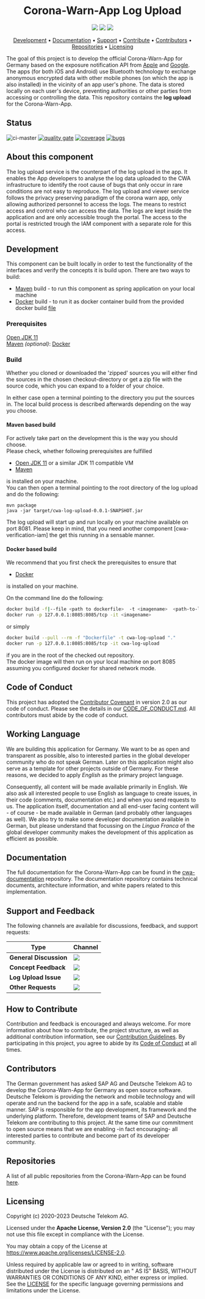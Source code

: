 <h1 align="center">
    Corona-Warn-App Log Upload
</h1>

<p align="center">
    <a href="https://github.com/corona-warn-app/cwa-log-upload/commits/" title="Last Commit"><img src="https://img.shields.io/github/last-commit/corona-warn-app/cwa-log-upload?style=flat"></a>
    <a href="https://github.com/corona-warn-app/cwa-log-upload/issues" title="Open Issues"><img src="https://img.shields.io/github/issues/corona-warn-app/cwa-log-upload?style=flat"></a>
    <a href="https://github.com/corona-warn-app/cwa-log-upload/blob/master/LICENSE" title="License"><img src="https://img.shields.io/badge/License-Apache%202.0-green.svg?style=flat"></a>
</p>

<p align="center">
  <a href="#development">Development</a> •
  <a href="#documentation">Documentation</a> •
  <a href="#support-and-feedback">Support</a> •
  <a href="#how-to-contribute">Contribute</a> •
  <a href="#contributors">Contributors</a> •
  <a href="#repositories">Repositories</a> •
  <a href="#licensing">Licensing</a>
</p>

The goal of this project is to develop the official Corona-Warn-App for Germany based on the exposure notification API
from [Apple](https://www.apple.com/covid19/contacttracing/)
and [Google](https://www.google.com/covid19/exposurenotifications/). The apps (for both iOS and Android) use Bluetooth
technology to exchange anonymous encrypted data with other mobile phones (on which the app is also installed) in the
vicinity of an app user's phone. The data is stored locally on each user's device, preventing authorities or other
parties from accessing or controlling the data. This repository contains the **log upload** for the Corona-Warn-App.

## Status
![ci-master](https://github.com/corona-warn-app/cwa-log-upload/actions/workflows/ci-master.yml/badge.svg)
[![quality gate](https://sonarcloud.io/api/project_badges/measure?project=corona-warn-app_cwa-log-upload&metric=alert_status)](https://sonarcloud.io/dashboard?id=corona-warn-app_cwa-log-upload)
[![coverage](https://sonarcloud.io/api/project_badges/measure?project=corona-warn-app_cwa-log-upload&metric=coverage)](https://sonarcloud.io/dashboard?id=corona-warn-app_cwa-log-upload)
[![bugs](https://sonarcloud.io/api/project_badges/measure?project=corona-warn-app_cwa-log-upload&metric=bugs)](https://sonarcloud.io/dashboard?id=corona-warn-app_cwa-log-upload)

## About this component

The log upload service is the counterpart of the log upload in the app. 
It enables the App developers to analyse the log data uploaded to the CWA infrastructure to identify the root cause of bugs that only occur in rare conditions are not easy to reproduce. 
The log upload and viewer service follows the privacy preserving paradigm of the corona warn app, only allowing authorized personnel to access the logs.
The means to restrict access and control who can access the data. The logs are kept inside the application and are only accessible trough the portal. 
The access to the portal is restricted trough the IAM component with a separate role for this access. 

## Development

This component can be built locally in order to test the functionality of the interfaces and verify the concepts it is
build upon. There are two ways to build:

- [Maven](https:///maven.apache.org) build - to run this component as spring application on your local machine
- [Docker](https://www.docker.com) build - to run it as docker container build from the provided docker
  build [file](https://github.com/corona-warn-app/cwa-log-upload/blob/master/Dockerfile)

### Prerequisites

[Open JDK 11](https://openjdk.java.net)  
[Maven](https://maven.apache.org)
*(optional)*: [Docker](https://www.docker.com)

### Build

Whether you cloned or downloaded the 'zipped' sources you will either find the sources in the chosen checkout-directory
or get a zip file with the source code, which you can expand to a folder of your choice.

In either case open a terminal pointing to the directory you put the sources in. The local build process is described
afterwards depending on the way you choose.

#### Maven based build

For actively take part on the development this is the way you should choose.   
Please check, whether following prerequisites are fulfilled

- [Open JDK 11](https://openjdk.java.net) or a similar JDK 11 compatible VM
- [Maven](https://maven.apache.org)

is installed on your machine.  
You can then open a terminal pointing to the root directory of the log upload and do the following:

    mvn package
    java -jar target/cwa-log-upload-0.0.1-SNAPSHOT.jar  

The log upload will start up and run locally on your machine available on port 8081. Please keep in mind, that you need
another component [cwa-verification-iam] the get this running in a sensable manner.

#### Docker based build

We recommend that you first check the prerequisites to ensure that

- [Docker](https://www.docker.com)

is installed on your machine.

On the command line do the following:

```bash
docker build -f|--file <path to dockerfile>  -t <imagename>  <path-to-log-upload-root>
docker run -p 127.0.0.1:8085:8085/tcp -it <imagename>
```

or simply

```bash
docker build --pull --rm -f "Dockerfile" -t cwa-log-upload "."
docker run -p 127.0.0.1:8085:8085/tcp -it cwa-log-upload
```

if you are in the root of the checked out repository.  
The docker image will then run on your local machine on port 8085 assuming you configured docker for shared network
mode.

## Code of Conduct

This project has adopted the [Contributor Covenant](https://www.contributor-covenant.org/) in version 2.0 as our code of
conduct. Please see the details in our [CODE_OF_CONDUCT.md](CODE_OF_CONDUCT.md). All contributors must abide by the code
of conduct.

## Working Language

We are building this application for Germany. We want to be as open and transparent as possible, also to interested
parties in the global developer community who do not speak German. Later on this application might also serve as a
template for other projects outside of Germany. For these reasons, we decided to apply _English_ as the primary project
language.

Consequently, all content will be made available primarily in English. We also ask all interested people to use English
as language to create issues, in their code (comments, documentation etc.) and when you send requests to us. The
application itself, documentation and all end-user facing content will - of course - be made available in German (and
probably other languages as well). We also try to make some developer documentation available in German, but please
understand that focussing on the _Lingua Franca_ of the global developer community makes the development of this
application as efficient as possible.

## Documentation

The full documentation for the Corona-Warn-App can be found in
the [cwa-documentation](https://github.com/corona-warn-app/cwa-documentation) repository. The documentation repository
contains technical documents, architecture information, and white papers related to this implementation.

## Support and Feedback

The following channels are available for discussions, feedback, and support requests:

| Type                     | Channel                                                |
| ------------------------ | ------------------------------------------------------ |
| **General Discussion**   | <a href="https://github.com/corona-warn-app/cwa-documentation/issues/new/choose" title="General Discussion"><img src="https://img.shields.io/github/issues/corona-warn-app/cwa-documentation/question.svg?style=flat-square"></a> </a>   |
| **Concept Feedback**    | <a href="https://github.com/corona-warn-app/cwa-documentation/issues/new/choose" title="Open Concept Feedback"><img src="https://img.shields.io/github/issues/corona-warn-app/cwa-documentation/architecture.svg?style=flat-square"></a>  |
| **Log Upload Issue**    | <a href="https://github.com/corona-warn-app/cwa-log-upload/issues" title="Open Issues"><img src="https://img.shields.io/github/issues/corona-warn-app/cwa-log-upload?style=flat"></a>  |
| **Other Requests**    | <a href="mailto:cwa-opensource@telekom.de" title="Email CWA Team"><img src="https://img.shields.io/badge/email-CWA%20team-green?logo=mail.ru&style=flat-square&logoColor=white"></a>   |

## How to Contribute

Contribution and feedback is encouraged and always welcome. For more information about how to contribute, the project
structure, as well as additional contribution information, see our [Contribution Guidelines](./CONTRIBUTING.md). By
participating in this project, you agree to abide by its [Code of Conduct](./CODE_OF_CONDUCT.md) at all times.

## Contributors

The German government has asked SAP AG and Deutsche Telekom AG to develop the Corona-Warn-App for Germany as open source
software. Deutsche Telekom is providing the network and mobile technology and will operate and run the backend for the
app in a safe, scalable and stable manner. SAP is responsible for the app development, its framework and the underlying
platform. Therefore, development teams of SAP and Deutsche Telekom are contributing to this project. At the same time
our commitment to open source means that we are enabling -in fact encouraging- all interested parties to contribute and
become part of its developer community.

## Repositories

A list of all public repositories from the Corona-Warn-App can be found [here](https://github.com/corona-warn-app/cwa-documentation/blob/master/README.md#repositories).

[cwa-log-upload]: https://github.com/corona-warn-app/cwa-log-upload


## Licensing

Copyright (c) 2020-2023 Deutsche Telekom AG.

Licensed under the **Apache License, Version 2.0** (the "License"); you may not use this file except in compliance with
the License.

You may obtain a copy of the License at https://www.apache.org/licenses/LICENSE-2.0.

Unless required by applicable law or agreed to in writing, software distributed under the License is distributed on an "
AS IS" BASIS, WITHOUT WARRANTIES OR CONDITIONS OF ANY KIND, either express or implied. See the [LICENSE](./LICENSE) for
the specific language governing permissions and limitations under the License.
